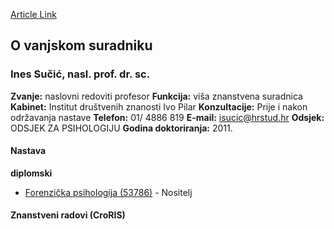 [Article Link](https://www.fhs.hr/djelatnik/ines.sucic)

## O vanjskom suradniku
###  Ines Sučić, nasl. prof. dr. sc. 
**Zvanje:**
naslovni redoviti profesor 
**Funkcija:**
viša znanstvena suradnica 
**Kabinet:**
Institut društvenih znanosti Ivo Pilar
**Konzultacije:**
Prije i nakon održavanja nastave 
**Telefon:**
01/ 4886 819
**E-mail:**
[isucic@hrstud.hr](javascript:startMail\('fvphpvu@fehg.qeu'\);)
**Odsjek:**
ODSJEK ZA PSIHOLOGIJU 
**Godina doktoriranja:**
2011.
#### Nastava
**diplomski**
  * [Forenzička psihologija (53786)](https://www.fhs.hr/predmet/forpsi) - Nositelj


#### Znanstveni radovi (CroRIS)
